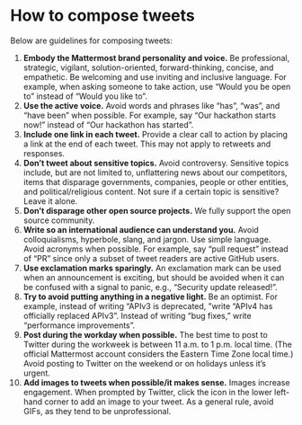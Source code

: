 # How to compose tweets

Below are guidelines for composing tweets:

1.  **Embody the Mattermost brand personality and voice.** Be professional, strategic, vigilant, solution-oriented, forward-thinking, concise, and empathetic. Be welcoming and use inviting and inclusive language. For example, when asking someone to take action, use “Would you be open to” instead of “Would you like to”.
2.  **Use the active voice.** Avoid words and phrases like “has”, “was”, and “have been” when possible. For example, say “Our hackathon starts now!” instead of “Our hackathon has started”.
3.  **Include one link in each tweet.** Provide a clear call to action by placing a link at the end of each tweet. This may not apply to retweets and responses.
4.  **Don’t tweet about sensitive topics.** Avoid controversy. Sensitive topics include, but are not limited to, unflattering news about our competitors, items that disparage governments, companies, people or other entities, and political/religious content. Not sure if a certain topic is sensitive? Leave it alone.
5.  **Don’t disparage other open source projects.** We fully support the open source community.
6.  **Write so an international audience can understand you.** Avoid colloquialisms, hyperbole, slang, and jargon. Use simple language. Avoid acronyms when possible. For example, say “pull request” instead of “PR” since only a subset of tweet readers are active GitHub users.
7.  **Use exclamation marks sparingly.** An exclamation mark can be used when an announcement is exciting, but should be avoided when it can be confused with a signal to panic, e.g., “Security update released!”.
8.  **Try to avoid putting anything in a negative light.** Be an optimist. For example, instead of writing “APIv3 is deprecated, ”write “APIv4 has officially replaced APIv3”. Instead of writing “bug fixes,” write “performance improvements”.
9.  **Post during the workday when possible.** The best time to post to Twitter during the workweek is between 11 a.m. to 1 p.m. local time. (The official Mattermost account considers the Eastern Time Zone local time.) Avoid posting to Twitter on the weekend or on holidays unless it’s urgent.
10. **Add images to tweets when possible/it makes sense.** Images increase engagement. When prompted by Twitter, click the icon in the lower left-hand corner to add an image to your tweet. As a general rule, avoid GIFs, as they tend to be unprofessional.
